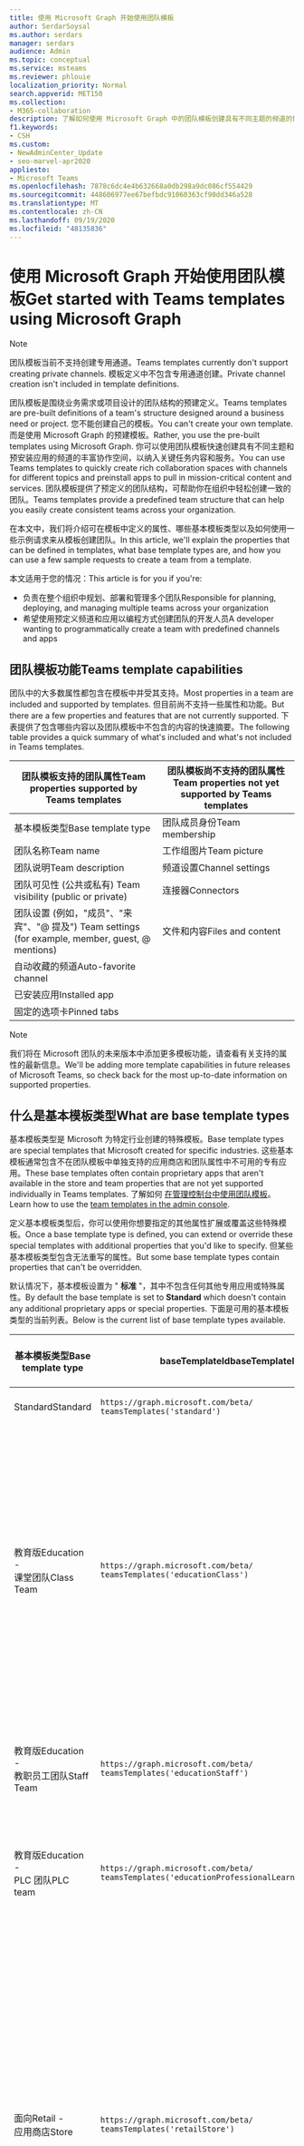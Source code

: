 ```yaml
---
title: 使用 Microsoft Graph 开始使用团队模板
author: SerdarSoysal
ms.author: serdars
manager: serdars
audience: Admin
ms.topic: conceptual
ms.service: msteams
ms.reviewer: phlouie
localization_priority: Normal
search.appverid: MET150
ms.collection:
- M365-collaboration
description: 了解如何使用 Microsoft Graph 中的团队模板创建具有不同主题的频道的协作空间和预安装应用以提供内容和服务。
f1.keywords:
- CSH
ms.custom:
- NewAdminCenter_Update
- seo-marvel-apr2020
appliesto:
- Microsoft Teams
ms.openlocfilehash: 7878c6dc4e4b632668a0db298a9dc086cf554429
ms.sourcegitcommit: 448606977ee67befbdc91060363cf90dd346a528
ms.translationtype: MT
ms.contentlocale: zh-CN
ms.lasthandoff: 09/19/2020
ms.locfileid: "48135836"
---
```

# <a name="get-started-with-teams-templates-using-microsoft-graph"></a><span data-ttu-id="c8b63-103">使用 Microsoft Graph 开始使用团队模板</span><span class="sxs-lookup"><span data-stu-id="c8b63-103">Get started with Teams templates using Microsoft Graph</span></span>

> [!NOTE]
> <span data-ttu-id="c8b63-104">团队模板当前不支持创建专用通道。</span><span class="sxs-lookup"><span data-stu-id="c8b63-104">Teams templates currently don't support creating private channels.</span></span> <span data-ttu-id="c8b63-105">模板定义中不包含专用通道创建。</span><span class="sxs-lookup"><span data-stu-id="c8b63-105">Private channel creation isn't included in template definitions.</span></span>

<span data-ttu-id="c8b63-106">团队模板是围绕业务需求或项目设计的团队结构的预建定义。</span><span class="sxs-lookup"><span data-stu-id="c8b63-106">Teams templates are pre-built definitions of a team's structure designed around a business need or project.</span></span> <span data-ttu-id="c8b63-107">您不能创建自己的模板。</span><span class="sxs-lookup"><span data-stu-id="c8b63-107">You can't create your own template.</span></span> <span data-ttu-id="c8b63-108">而是使用 Microsoft Graph 的预建模板。</span><span class="sxs-lookup"><span data-stu-id="c8b63-108">Rather, you use the pre-built templates using Microsoft Graph.</span></span> <span data-ttu-id="c8b63-109">你可以使用团队模板快速创建具有不同主题和预安装应用的频道的丰富协作空间，以纳入关键任务内容和服务。</span><span class="sxs-lookup"><span data-stu-id="c8b63-109">You can use Teams templates to quickly create rich collaboration spaces with channels for different topics and preinstall apps to pull in mission-critical content and services.</span></span> <span data-ttu-id="c8b63-110">团队模板提供了预定义的团队结构，可帮助你在组织中轻松创建一致的团队。</span><span class="sxs-lookup"><span data-stu-id="c8b63-110">Teams templates provide a predefined team structure that can help you easily create consistent teams across your organization.</span></span>

<span data-ttu-id="c8b63-111">在本文中，我们将介绍可在模板中定义的属性、哪些基本模板类型以及如何使用一些示例请求来从模板创建团队。</span><span class="sxs-lookup"><span data-stu-id="c8b63-111">In this article, we'll explain the properties that can be defined in templates, what base template types are, and how you can use a few sample requests to create a team from a template.</span></span>

<span data-ttu-id="c8b63-112">本文适用于您的情况：</span><span class="sxs-lookup"><span data-stu-id="c8b63-112">This article is for you if you're:</span></span>

- <span data-ttu-id="c8b63-113">负责在整个组织中规划、部署和管理多个团队</span><span class="sxs-lookup"><span data-stu-id="c8b63-113">Responsible for planning, deploying, and managing multiple teams across your organization</span></span><br>
- <span data-ttu-id="c8b63-114">希望使用预定义频道和应用以编程方式创建团队的开发人员</span><span class="sxs-lookup"><span data-stu-id="c8b63-114">A developer wanting to programmatically create a team with predefined channels and apps</span></span>

## <a name="teams-template-capabilities"></a><span data-ttu-id="c8b63-115">团队模板功能</span><span class="sxs-lookup"><span data-stu-id="c8b63-115">Teams template capabilities</span></span>

<span data-ttu-id="c8b63-116">团队中的大多数属性都包含在模板中并受其支持。</span><span class="sxs-lookup"><span data-stu-id="c8b63-116">Most properties in a team are included and supported by templates.</span></span> <span data-ttu-id="c8b63-117">但目前尚不支持一些属性和功能。</span><span class="sxs-lookup"><span data-stu-id="c8b63-117">But there are a few properties and features that are not currently supported.</span></span> <span data-ttu-id="c8b63-118">下表提供了包含哪些内容以及团队模板中不包含的内容的快速摘要。</span><span class="sxs-lookup"><span data-stu-id="c8b63-118">The following table provides a quick summary of what's included and what's not included in Teams templates.</span></span>

| <span data-ttu-id="c8b63-119">**团队模板支持的团队属性**</span><span class="sxs-lookup"><span data-stu-id="c8b63-119">**Team properties supported by Teams templates**</span></span> | <span data-ttu-id="c8b63-120">**团队模板尚不支持的团队属性**</span><span class="sxs-lookup"><span data-stu-id="c8b63-120">**Team properties not yet supported by Teams templates**</span></span> |
| ------------------------------------------------ | -------------------------------------------------------- |
| <span data-ttu-id="c8b63-121">基本模板类型</span><span class="sxs-lookup"><span data-stu-id="c8b63-121">Base template type</span></span> | <span data-ttu-id="c8b63-122">团队成员身份</span><span class="sxs-lookup"><span data-stu-id="c8b63-122">Team membership</span></span> |
| <span data-ttu-id="c8b63-123">团队名称</span><span class="sxs-lookup"><span data-stu-id="c8b63-123">Team name</span></span> | <span data-ttu-id="c8b63-124">工作组图片</span><span class="sxs-lookup"><span data-stu-id="c8b63-124">Team picture</span></span> |
| <span data-ttu-id="c8b63-125">团队说明</span><span class="sxs-lookup"><span data-stu-id="c8b63-125">Team description</span></span> | <span data-ttu-id="c8b63-126">频道设置</span><span class="sxs-lookup"><span data-stu-id="c8b63-126">Channel settings</span></span> |
| <span data-ttu-id="c8b63-127">团队可见性 (公共或私有) </span><span class="sxs-lookup"><span data-stu-id="c8b63-127">Team visibility (public or private)</span></span> | <span data-ttu-id="c8b63-128">连接器</span><span class="sxs-lookup"><span data-stu-id="c8b63-128">Connectors</span></span> |
| <span data-ttu-id="c8b63-129">团队设置 (例如，"成员"、"来宾"、"@ 提及") </span><span class="sxs-lookup"><span data-stu-id="c8b63-129">Team settings (for example, member, guest, @ mentions)</span></span> | <span data-ttu-id="c8b63-130">文件和内容</span><span class="sxs-lookup"><span data-stu-id="c8b63-130">Files and content</span></span> |
| <span data-ttu-id="c8b63-131">自动收藏的频道</span><span class="sxs-lookup"><span data-stu-id="c8b63-131">Auto-favorite channel</span></span> | |
| <span data-ttu-id="c8b63-132">已安装应用</span><span class="sxs-lookup"><span data-stu-id="c8b63-132">Installed app</span></span> | |
| <span data-ttu-id="c8b63-133">固定的选项卡</span><span class="sxs-lookup"><span data-stu-id="c8b63-133">Pinned tabs</span></span> | |

> [!NOTE]
> <span data-ttu-id="c8b63-134">我们将在 Microsoft 团队的未来版本中添加更多模板功能，请查看有关支持的属性的最新信息。</span><span class="sxs-lookup"><span data-stu-id="c8b63-134">We'll be adding more template capabilities in future releases of Microsoft Teams, so check back for the most up-to-date information on supported properties.</span></span>

## <a name="what-are-base-template-types"></a><span data-ttu-id="c8b63-135">什么是基本模板类型</span><span class="sxs-lookup"><span data-stu-id="c8b63-135">What are base template types</span></span>

<span data-ttu-id="c8b63-136">基本模板类型是 Microsoft 为特定行业创建的特殊模板。</span><span class="sxs-lookup"><span data-stu-id="c8b63-136">Base template types are special templates that Microsoft created for specific industries.</span></span> <span data-ttu-id="c8b63-137">这些基本模板通常包含不在团队模板中单独支持的应用商店和团队属性中不可用的专有应用。</span><span class="sxs-lookup"><span data-stu-id="c8b63-137">These base templates often contain proprietary apps that aren't available in the store and team properties that are not yet supported individually in Teams templates.</span></span> <span data-ttu-id="c8b63-138">了解如何 [在管理控制台中使用团队模板](get-started-with-teams-templates.md)。</span><span class="sxs-lookup"><span data-stu-id="c8b63-138">Learn how to use the [team templates in the admin console](get-started-with-teams-templates.md).</span></span>

<span data-ttu-id="c8b63-139">定义基本模板类型后，你可以使用你想要指定的其他属性扩展或覆盖这些特殊模板。</span><span class="sxs-lookup"><span data-stu-id="c8b63-139">Once a base template type is defined, you can extend or override these special templates with additional properties that you'd like to specify.</span></span> <span data-ttu-id="c8b63-140">但某些基本模板类型包含无法重写的属性。</span><span class="sxs-lookup"><span data-stu-id="c8b63-140">But some base template types contain properties that can't be overridden.</span></span>

<span data-ttu-id="c8b63-141">默认情况下，基本模板设置为 " **标准** "，其中不包含任何其他专用应用或特殊属性。</span><span class="sxs-lookup"><span data-stu-id="c8b63-141">By default the base template is set to **Standard** which doesn't contain any additional proprietary apps or special properties.</span></span> <span data-ttu-id="c8b63-142">下面是可用的基本模板类型的当前列表。</span><span class="sxs-lookup"><span data-stu-id="c8b63-142">Below is the current list of base template types available.</span></span>

| <span data-ttu-id="c8b63-143">基本模板类型</span><span class="sxs-lookup"><span data-stu-id="c8b63-143">Base template type</span></span> | <span data-ttu-id="c8b63-144">baseTemplateId</span><span class="sxs-lookup"><span data-stu-id="c8b63-144">baseTemplateId</span></span> | <span data-ttu-id="c8b63-145">此基本模板附带的属性</span><span class="sxs-lookup"><span data-stu-id="c8b63-145">Properties that come with this base template</span></span> |
| ------------------ | -------------- | ----------------------------------------------------- |
| <span data-ttu-id="c8b63-146">Standard</span><span class="sxs-lookup"><span data-stu-id="c8b63-146">Standard</span></span> | `https://graph.microsoft.com/beta/`<br>`teamsTemplates('standard')` | <span data-ttu-id="c8b63-147">无其他应用和属性</span><span class="sxs-lookup"><span data-stu-id="c8b63-147">No additional apps and properties</span></span> |
| <span data-ttu-id="c8b63-148">教育版</span><span class="sxs-lookup"><span data-stu-id="c8b63-148">Education -</span></span><br><span data-ttu-id="c8b63-149">课堂团队</span><span class="sxs-lookup"><span data-stu-id="c8b63-149">Class Team</span></span> | `https://graph.microsoft.com/beta/`<br>`teamsTemplates('educationClass')` | <span data-ttu-id="c8b63-150">识别</span><span class="sxs-lookup"><span data-stu-id="c8b63-150">Apps:</span></span><ul><li><span data-ttu-id="c8b63-151">OneNote 课堂笔记本 (固定到 " **常规** " 选项卡) </span><span class="sxs-lookup"><span data-stu-id="c8b63-151">OneNote Class Notebook (pinned to the **General** tab)</span></span> </li><li><span data-ttu-id="c8b63-152">"工作分配" 应用 (固定到 " **常规** " 选项卡) </span><span class="sxs-lookup"><span data-stu-id="c8b63-152">Assignments app (pinned to the **General** tab)</span></span></li></ul> <span data-ttu-id="c8b63-153">团队属性：</span><span class="sxs-lookup"><span data-stu-id="c8b63-153">Team properties:</span></span><ul><li><span data-ttu-id="c8b63-154">无法覆盖设置为 **HiddenMembership** (的团队可见性) </span><span class="sxs-lookup"><span data-stu-id="c8b63-154">Team visibility set to **HiddenMembership** (cannot be overridden)</span></span></li></ul> |
| <span data-ttu-id="c8b63-155">教育版</span><span class="sxs-lookup"><span data-stu-id="c8b63-155">Education -</span></span><br><span data-ttu-id="c8b63-156">教职员工团队</span><span class="sxs-lookup"><span data-stu-id="c8b63-156">Staff Team</span></span> | `https://graph.microsoft.com/beta/`<br>`teamsTemplates('educationStaff')` | <span data-ttu-id="c8b63-157">识别</span><span class="sxs-lookup"><span data-stu-id="c8b63-157">Apps:</span></span><ul><li><span data-ttu-id="c8b63-158">OneNote 教职员工笔记本 (固定到 " **常规** " 选项卡) </span><span class="sxs-lookup"><span data-stu-id="c8b63-158">OneNote Staff Notebook (pinned to the **General** tab)</span></span></li></ul> |
|<span data-ttu-id="c8b63-159">教育版</span><span class="sxs-lookup"><span data-stu-id="c8b63-159">Education -</span></span><br><span data-ttu-id="c8b63-160">PLC 团队</span><span class="sxs-lookup"><span data-stu-id="c8b63-160">PLC team</span></span> |`https://graph.microsoft.com/beta/`<br>`teamsTemplates('educationProfessionalLearningCommunity')` | <span data-ttu-id="c8b63-161">识别</span><span class="sxs-lookup"><span data-stu-id="c8b63-161">Apps:</span></span><ul><li><span data-ttu-id="c8b63-162">OneNote PLC 笔记本 (固定到 " **常规** " 选项卡) </span><span class="sxs-lookup"><span data-stu-id="c8b63-162">OneNote PLC Notebook (pinned to the **General** tab)</span></span></ul></li>|
| <span data-ttu-id="c8b63-163">面向</span><span class="sxs-lookup"><span data-stu-id="c8b63-163">Retail -</span></span><br><span data-ttu-id="c8b63-164">应用商店</span><span class="sxs-lookup"><span data-stu-id="c8b63-164">Store</span></span> | `https://graph.microsoft.com/beta/`<br>`teamsTemplates('retailStore')` | <span data-ttu-id="c8b63-165">信道</span><span class="sxs-lookup"><span data-stu-id="c8b63-165">Channels:</span></span><ul><li><span data-ttu-id="c8b63-166">切换切换</span><span class="sxs-lookup"><span data-stu-id="c8b63-166">Shift handoff</span></span></li><li><span data-ttu-id="c8b63-167">培训</span><span class="sxs-lookup"><span data-stu-id="c8b63-167">Learning</span></span></li></ul><span data-ttu-id="c8b63-168">团队属性</span><span class="sxs-lookup"><span data-stu-id="c8b63-168">Team properties</span></span><ul><li><span data-ttu-id="c8b63-169">将团队可见性设置为公共</span><span class="sxs-lookup"><span data-stu-id="c8b63-169">Team visibility set to Public</span></span></li></ul><span data-ttu-id="c8b63-170">成员权限</span><span class="sxs-lookup"><span data-stu-id="c8b63-170">Member permissions</span></span><ul><li><span data-ttu-id="c8b63-171">阻止成员创建、更新或删除频道</span><span class="sxs-lookup"><span data-stu-id="c8b63-171">Prevent members from creating, updating, or removing channels</span></span></li><li><span data-ttu-id="c8b63-172">阻止成员添加或删除应用</span><span class="sxs-lookup"><span data-stu-id="c8b63-172">Prevent members from adding or removing apps</span></span></li><li><span data-ttu-id="c8b63-173">阻止成员创建、更新或删除连接器</span><span class="sxs-lookup"><span data-stu-id="c8b63-173">Prevent members from creating, updating, or removing connectors</span></span></li></ul> |
| <span data-ttu-id="c8b63-174">面向</span><span class="sxs-lookup"><span data-stu-id="c8b63-174">Retail -</span></span><br><span data-ttu-id="c8b63-175">经理协作</span><span class="sxs-lookup"><span data-stu-id="c8b63-175">Manager collaboration</span></span> | `https://graph.microsoft.com/beta/`<br>`teamsTemplates('retailManagerCollaboration')` | <span data-ttu-id="c8b63-176">信道</span><span class="sxs-lookup"><span data-stu-id="c8b63-176">Channels:</span></span><ul><li><span data-ttu-id="c8b63-177">切换切换</span><span class="sxs-lookup"><span data-stu-id="c8b63-177">Shift handoff</span></span></li><li><span data-ttu-id="c8b63-178">培训</span><span class="sxs-lookup"><span data-stu-id="c8b63-178">Learning</span></span></li></ul><span data-ttu-id="c8b63-179">团队属性：</span><span class="sxs-lookup"><span data-stu-id="c8b63-179">Team properties:</span></span><ul><li><span data-ttu-id="c8b63-180">将团队可见性设置为私密</span><span class="sxs-lookup"><span data-stu-id="c8b63-180">Team visibility set to Private</span></span></li></ul><span data-ttu-id="c8b63-181">成员权限：</span><span class="sxs-lookup"><span data-stu-id="c8b63-181">Member permissions:</span></span><ul><li><span data-ttu-id="c8b63-182">阻止成员创建、更新或删除频道</span><span class="sxs-lookup"><span data-stu-id="c8b63-182">Prevent members from creating, updating, or removing channels</span></span></li><li><span data-ttu-id="c8b63-183">阻止成员添加或删除应用</span><span class="sxs-lookup"><span data-stu-id="c8b63-183">Prevent members from adding or removing apps</span></span></li><li><span data-ttu-id="c8b63-184">阻止成员创建、更新或删除连接器</span><span class="sxs-lookup"><span data-stu-id="c8b63-184">Prevent members from creating, updating, or removing connectors</span></span></li></ul>|
| <span data-ttu-id="c8b63-185">行业</span><span class="sxs-lookup"><span data-stu-id="c8b63-185">Healthcare -</span></span><br><span data-ttu-id="c8b63-186">拖动</span><span class="sxs-lookup"><span data-stu-id="c8b63-186">Ward</span></span> |`https://graph.microsoft.com/beta/`<br>`teamsTemplates('healthcareWard')` |<span data-ttu-id="c8b63-187">信道</span><span class="sxs-lookup"><span data-stu-id="c8b63-187">Channels:</span></span> <ul><li><span data-ttu-id="c8b63-188">宣告\*</span><span class="sxs-lookup"><span data-stu-id="c8b63-188">Announcements\*</span></span></li><li><span data-ttu-id="c8b63-189">Huddles\*</span><span class="sxs-lookup"><span data-stu-id="c8b63-189">Huddles\*</span></span></li><li><span data-ttu-id="c8b63-190">轮</span><span class="sxs-lookup"><span data-stu-id="c8b63-190">Rounds</span></span></li><li><span data-ttu-id="c8b63-191">调配\*</span><span class="sxs-lookup"><span data-stu-id="c8b63-191">Staffing\*</span></span></li><li><span data-ttu-id="c8b63-192">培训\*</span><span class="sxs-lookup"><span data-stu-id="c8b63-192">Training\*</span></span></li></ul><span data-ttu-id="c8b63-193">\*自动收藏频道</span><span class="sxs-lookup"><span data-stu-id="c8b63-193">\*Auto-favorited channels</span></span> |
|<span data-ttu-id="c8b63-194">行业</span><span class="sxs-lookup"><span data-stu-id="c8b63-194">Healthcare -</span></span><br><span data-ttu-id="c8b63-195">医院</span><span class="sxs-lookup"><span data-stu-id="c8b63-195">Hospital</span></span> | `https://graph.microsoft.com/beta/`<br>`teamsTemplates('healthcareHospital')` |<span data-ttu-id="c8b63-196">信道</span><span class="sxs-lookup"><span data-stu-id="c8b63-196">Channels:</span></span><ul><li><span data-ttu-id="c8b63-197">宣告\*</span><span class="sxs-lookup"><span data-stu-id="c8b63-197">Announcements\*</span></span></li><li><span data-ttu-id="c8b63-198">合规性\*</span><span class="sxs-lookup"><span data-stu-id="c8b63-198">Compliance\*</span></span></li><li><span data-ttu-id="c8b63-199">Custodial</span><span class="sxs-lookup"><span data-stu-id="c8b63-199">Custodial</span></span></li><li><span data-ttu-id="c8b63-200">人力资源</span><span class="sxs-lookup"><span data-stu-id="c8b63-200">Human Resources</span></span></li></li><li><span data-ttu-id="c8b63-201">药房</span><span class="sxs-lookup"><span data-stu-id="c8b63-201">Pharmacy</span></span></li></ul><span data-ttu-id="c8b63-202">\*自动收藏频道</span><span class="sxs-lookup"><span data-stu-id="c8b63-202">\*Auto-favorited channel</span></span>|
|||

## <a name="related-topics"></a><span data-ttu-id="c8b63-203">相关主题</span><span class="sxs-lookup"><span data-stu-id="c8b63-203">Related topics</span></span>

- <span data-ttu-id="c8b63-204">在预览中[创建团队](https://docs.microsoft.com/graph/api/team-post?view=graph-rest-beta) () </span><span class="sxs-lookup"><span data-stu-id="c8b63-204">[Create team](https://docs.microsoft.com/graph/api/team-post?view=graph-rest-beta) (in preview)</span></span>
- [<span data-ttu-id="c8b63-205">新团队</span><span class="sxs-lookup"><span data-stu-id="c8b63-205">New-Team</span></span>](https://docs.microsoft.com/powershell/module/teams/New-Team?view=teams-ps)
- [<span data-ttu-id="c8b63-206">Microsoft Teams 管理培训</span><span class="sxs-lookup"><span data-stu-id="c8b63-206">Admin training for Microsoft Teams</span></span>](itadmin-readiness.md)
- [<span data-ttu-id="c8b63-207">Teams 零售模板入门</span><span class="sxs-lookup"><span data-stu-id="c8b63-207">Get started with Retail Teams templates</span></span>](get-started-with-retail-teams-templates.md)
- [<span data-ttu-id="c8b63-208">适用于医疗保健组织的 Teams 模板入门</span><span class="sxs-lookup"><span data-stu-id="c8b63-208">Get started with Teams templates for Healthcare organizations</span></span>](expand-teams-across-your-org/healthcare/healthcare-templates.md)
- [<span data-ttu-id="c8b63-209">管理控制台中的团队模板入门</span><span class="sxs-lookup"><span data-stu-id="c8b63-209">Get started with Teams templates in the admin console</span></span>](get-started-with-teams-templates-in-the-admin-console.md)
